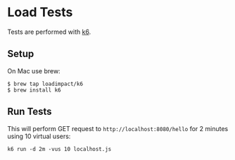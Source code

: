 # Load Tests

Tests are performed with [k6](http://www.k6.io).

## Setup

On Mac use brew:

```
$ brew tap loadimpact/k6
$ brew install k6
```

## Run Tests

This will perform GET request to `http://localhost:8080/hello` for 2 minutes using 10 virtual users:

```
k6 run -d 2m -vus 10 localhost.js
```
